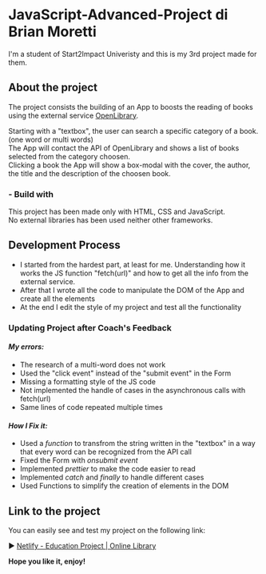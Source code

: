 # JavaScript-Advanced-Project di Brian Moretti

I'm a student of Start2Impact Univeristy and this is my 3rd project made for them.

## About the project

The project consists the building of an App to boosts the reading of books using the external service [OpenLibrary](https://openlibrary.org/developers/api).

Starting with a "textbox", the user can search a specific category of a book. (one word or multi words)  
The App will contact the API of OpenLibrary and shows a list of books selected from the category choosen.  
Clicking a book the App will show a box-modal with the cover, the author, the title and the description of the choosen book.

### - Build with

This project has been made only with HTML, CSS and JavaScript.  
No external libraries has been used neither other frameworks.

## Development Process

- I started from the hardest part, at least for me. Understanding how it works the JS function "fetch(url)" and how to get all the info from the external service.  
- After that I wrote all the code to manipulate the DOM of the App and create all the elements  
- At the end I edit the style of my project and test all the functionality

### Updating Project after Coach's Feedback

#### *My errors:*
 - The research of a multi-word does not work
 - Used the "click event" instead of the "submit event" in the Form
 - Missing a formatting style of the JS code
 - Not implemented the handle of cases in the asynchronous calls with fetch(url)
 - Same lines of code repeated multiple times

#### *How I Fix it:*
 - Used a *function* to transfrom the string written in the "textbox" in a way that every word can be recognized from the API call
 - Fixed the Form with *onsubmit event*
 - Implemented *prettier* to make the code easier to read
 - Implemented *catch* and *finally* to handle different cases
 - Used Functions to simplify the creation of elements in the DOM

## Link to the project

You can easily see and test my project on the following link:

:arrow_forward: [Netlify - Education Project | Online Library](https://book-camp.netlify.app/)

**Hope you like it, enjoy!**
